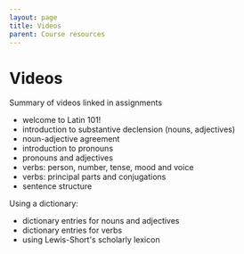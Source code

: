```yaml
---
layout: page
title: Videos
parent: Course resources
---
```


# Videos

Summary of videos linked in assignments

- welcome to Latin 101!
- introduction to substantive declension (nouns, adjectives)
- noun-adjective agreement
- introduction to pronouns
- pronouns and adjectives
- verbs: person, number, tense, mood and voice
- verbs: principal parts and conjugations
- sentence structure



Using a dictionary:

- dictionary entries for nouns and adjectives
- dictionary entries for verbs
- using Lewis-Short's scholarly lexicon
